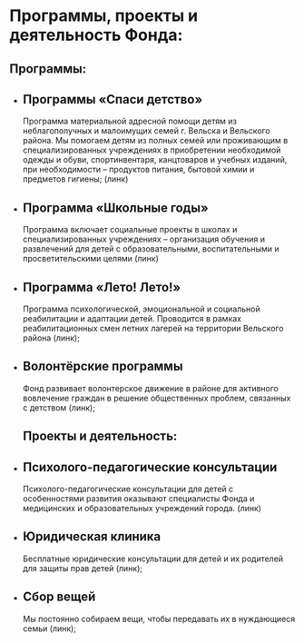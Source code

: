 <h1>Программы, проекты и деятельность Фонда:</h1> 
<h2>Программы:</h2> 
<ul>
<li><h2>Программы «Спаси детство»</h2></li> 
Программа материальной адресной помощи детям из неблагополучных и малоимущих семей г. Вельска и Вельского района. Мы помогаем детям из полных семей или проживающим в специализированных учреждениях в приобретении необходимой одежды и обуви, спортинвентаря, канцтоваров и учебных изданий, при необходимости – продуктов питания, бытовой химии и предметов гигиены;  (линк)
<li><h2>Программа «Школьные годы»</h2></li> 
Программа включает социальные проекты в школах и специализированных учреждениях – организация обучения и развлечений для детей с образовательными, воспитательными и просветительскими целями (линк)
<li><h2>Программа «Лето! Лето!»</h2></li>
Программа психологической, эмоциональной и социальной реабилитации и адаптации детей. Проводится в рамках реабилитационных смен летних лагерей на территории Вельского района (линк);
<li><h2>Волонтёрские программы</h2></li>
Фонд развивает волонтерское движение в районе для активного вовлечение граждан в решение общественных проблем, связанных с детством (линк);  
<h2>Проекты и деятельность:</h2> 
<li><h2>Психолого-педагогические консультации</h2></li>
Психолого-педагогические консультации для детей с особенностями развития оказывают специалисты Фонда и медицинских и образовательных учреждений города. (линк)
<li><h2>Юридическая клиника</h2></li> 
Бесплатные юридические консультации для детей и их родителей для защиты прав детей (линк);
<li><h2>Сбор вещей</h2></li> 
Мы постоянно собираем вещи, чтобы передавать их в нуждающиеся семьи (линк);
</ul>
